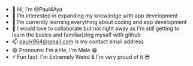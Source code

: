 - 👋 Hi, I’m @Paul4Aya
- 👀 I’m interested in expanding my knowledge with app development
- 🌱 I’m currently learning everything about coding and app development
- 💞️ I would love to collaborate but not right away as I'm still getting to learn the basics and familiarizing myself with github
- 📫 paulx964@gmail.com is my contact email address 
- 😄 Pronouns: I'm a He, I'm Male 😁
- ⚡ Fun fact: I'm Extremely Weird & I'm very proud of it 😎

<!---
Paul4Aya/Paul4Aya is a ✨ special ✨ repository because its `README.md` (this file) appears on your GitHub profile.
You can click the Preview link to take a look at your changes.
--->
